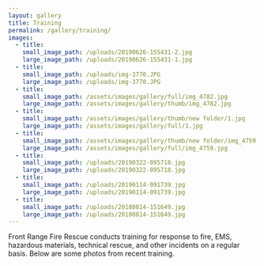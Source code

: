 ```yaml
---
layout: gallery
title: Training
permalink: /gallery/training/
images:
  - title:
    small_image_path: /uploads/20190626-155431-2.jpg
    large_image_path: /uploads/20190626-155431-1.jpg
  - title:
    small_image_path: /uploads/img-3770.JPG
    large_image_path: /uploads/img-3770.JPG
  - title:
    small_image_path: /assets/images/gallery/full/img_4782.jpg
    large_image_path: /assets/images/gallery/thumb/img_4782.jpg
  - title:
    small_image_path: /assets/images/gallery/thumb/new folder/1.jpg
    large_image_path: /assets/images/gallery/full/1.jpg
  - title:
    small_image_path: /assets/images/gallery/thumb/new folder/img_4759.jpg
    large_image_path: /assets/images/gallery/full/img_4759.jpg
  - title:
    small_image_path: /uploads/20190322-095718.jpg
    large_image_path: /uploads/20190322-095718.jpg
  - title:
    small_image_path: /uploads/20190114-091739.jpg
    large_image_path: /uploads/20190114-091739.jpg
  - title:
    small_image_path: /uploads/20180814-151649.jpg
    large_image_path: /uploads/20180814-151649.jpg
---
```


Front Range Fire Rescue conducts training for response to fire, EMS, hazardous materials, technical rescue, and other incidents on a regular basis. Below are some photos from recent training.

&nbsp;